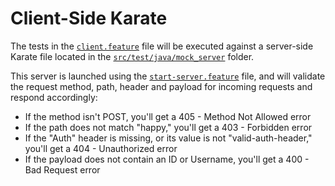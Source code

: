 # Client-Side Karate

The tests in the [`client.feature`](https://github.com/staffier/Karate-Demo-Project/blob/main/src/test/java/sample_tests/functional_tests/client.feature) file will be executed against a server-side Karate file located in the [`src/test/java/mock_server`](https://github.com/staffier/Karate-Demo-Project/blob/main/src/test/java/mock_server/server.feature) folder.  


This server is launched using the [`start-server.feature`](https://github.com/staffier/Karate-Demo-Project/blob/main/src/test/java/sample_tests/functional_tests/start-server.feature) file, and will validate the request method, path, header and payload for incoming requests and respond accordingly:
 - If the method isn't POST, you'll get a 405 - Method Not Allowed error
 - If the path does not match "happy," you'll get a 403 - Forbidden error
 - If the "Auth" header is missing, or its value is not "valid-auth-header," you'll get a 404 - Unauthorized error
 - If the payload does not contain an ID or Username, you'll get a 400 - Bad Request error
